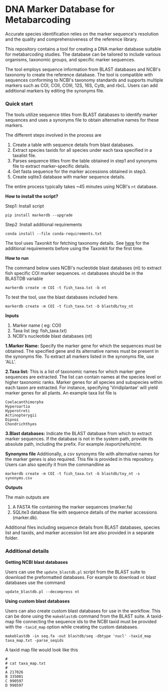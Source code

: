 # DNA Marker Database for Metabarcoding

Accurate species identification relies on the marker sequence's resolution and the quality and comprehensiveness of the
reference library.

This repository contains a tool for creating a DNA marker database suitable for metabarcoding studies. The database can
be tailored to include various organisms, taxonomic groups, and specific marker sequences.

The tool employs sequence information from BLAST databases and NCBI's taxonomy to create the reference database. The
tool is compatible with sequences conforming to NCBI's taxonomy standards and supports multiple markers such as COI,
COII, COIII, 12S, 16S, Cytb, and rbcL. Users can add additional markers by editing the synonyms file.


### Quick start
The tools utilize sequence titles from BLAST databases to identify marker sequences and uses a synonyms file to obtain 
alternative names for these markers.


The different steps involved in the process are

1. Create a table with sequence details from blast databases.
2. Extract species taxids for all species under each taxa specified in a taxalist file.
3. Parses sequence titles from the table obtained in step1 and synonyms file to extract marker-specific details.
4. Get fasta sequence for the marker accessions obtained in step3.
5. Create sqlite3 database with marker sequence details.

The entire process typically takes ~45 minutes using NCBI's `nt` database. 

**How to install the script?**

Step1: Install script

    pip install markerdb --upgrade

Step2 :Install additional requirements
    
    conda install --file conda-requirements.txt

The tool uses Taxonkit for fetching taxonomy details.
See [here](https://bioinf.shenwei.me/taxonkit/usage/#before-use) for the additional requirements before using the Taxonkit for the first time.

**How to run**

The command below uses NCBI's nucleotide blast databases (nt) to extract fish specific COI marker sequences.
`nt` databases should be in the BLASTDB variable

    markerdb create -m COI -t fish_taxa.txt -b nt

To test the tool, use the blast databases included here.

    markerdb create -m COI -t fish_taxa.txt -b blastdb/toy_nt 

**Inputs**  

1. Marker name ( eg: COI)
2. Taxa list (eg: fish_taxa.txt)
3. NCBI's nucleotide blast databases (nt)


**1.Marker Name:** Specify the marker gene for which the sequences must be obtained. 
The specified gene and its alternative names must be present in the synonyms file.
To extract all markers listed in the synonyms file, use 'ALL'.

**2.Taxa list:** This is a list of taxonomic names for which marker gene sequences are extracted.
The list can contain names at the species level or higher taxonomic ranks. 
Marker genes for all species and subspecies within each taxon are extracted. 
For instance, specifying 'Viridiplantae' will yield marker genes for all plants. 
An example taxa list file is 

    Coelacanthimorpha
    Hyperoartia
    Hyperotreti
    Actinopterygii
    Dipnoi
    Chondrichthyes

**3.Blast databases:** Indicate the BLAST database from which to extract marker sequences. 
If the database is not in the system path, provide its absolute path, including the prefix.
For example /export/refs/nt/nt.

**Synonyms file**
Additionally, a csv synonyms file with alternative names for the marker genes is also required. This file is provided in this repository.
Users can also specify it from the commandline as

    markerdb create -m COI -t fish_taxa.txt -b blastdb/toy_nt -s synonyms.csv

**Outputs**	

The main outputs are

1. A FASTA file containing the marker sequences (marker.fa) 
2. SQLite3 database file with sequence details of the marker accessions (marker.db). 

Additional files including sequence details from BLAST databases, species list and taxids, and marker accession list are also provided in a separate folder.

### Additional details

**Getting NCBI blast databases**

Users can use the `update_blastdb.pl` script from the BLAST suite to download the preformatted databases.
For example to download `nt` blast databases use the command

    update_blastdb.pl --decompress nt

**Using custom blast databases**

Users can also create custom blast databases for use in the workflow.
This can be done using the `makeblastdb` command from the BLAST suite.
A taxid-map file connecting the sequence ids to the NCBI taxid must be provided with the `-taxid_map` option while creating the custom databases.

    makeblastdb -in seq.fa -out blastdb/seq -dbtype 'nucl' -taxid_map taxa_map.txt -parse_seqids

A taxid map file would look like this

    #
    # cat taxa_map.txt
    #
    A 217026
    B 335001
    C 990597
    D 990597